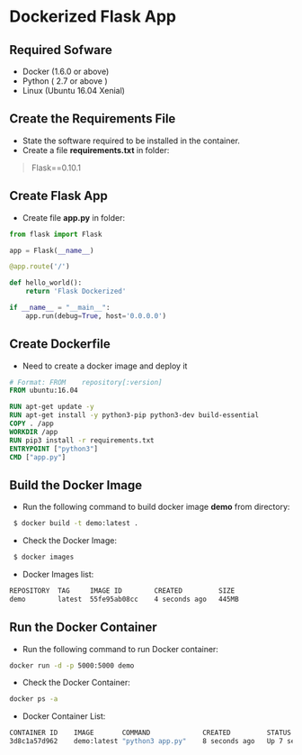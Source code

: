 Dockerized Flask App
======
Required Sofware
------
* Docker (1.6.0 or above)
* Python ( 2.7 or above )
* Linux (Ubuntu 16.04 Xenial)

Create the Requirements File
------
* State the software required to be installed in the container.
* Create a file **requirements.txt** in folder:
> Flask==0.10.1
>

Create Flask App
------
* Create file **app.py** in folder:
```python
from flask import Flask 

app = Flask(__name__)

@app.route('/')

def hello_world():
    return 'Flask Dockerized'

if __name__ = "__main__":
    app.run(debug=True, host='0.0.0.0')
```

Create Dockerfile
------
* Need to create a docker image and deploy it
```Dockerfile
# Format: FROM    repository[:version]
FROM ubuntu:16.04

RUN apt-get update -y
RUN apt-get install -y python3-pip python3-dev build-essential
COPY . /app
WORKDIR /app
RUN pip3 install -r requirements.txt
ENTRYPOINT ["python3"]
CMD ["app.py"]

```

Build the Docker Image 
------
* Run the following command to build docker image **demo** from directory:
``` sh
 $ docker build -t demo:latest .
```
* Check the Docker Image:
``` sh
 $ docker images 
```
* Docker Images list:
``` sh
REPOSITORY  TAG     IMAGE ID        CREATED         SIZE
demo        latest  55fe95ab08cc    4 seconds ago   445MB

```
Run the Docker Container
------
* Run the following command to run Docker container:
``` sh
docker run -d -p 5000:5000 demo
```
* Check the Docker Container:
``` sh
docker ps -a
```
* Docker Container List:
``` sh
CONTAINER ID    IMAGE       COMMAND             CREATED         STATUS          PORTS                   NAMES
3d8c1a57d962    demo:latest "python3 app.py"    8 seconds ago   Up 7 seconds    0.0.0.0:5000->5000/tcp  serene_allen
```